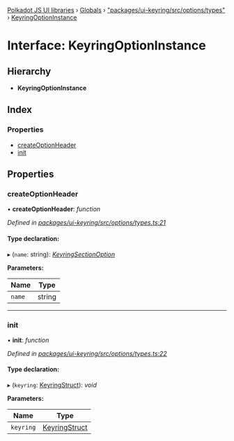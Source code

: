 [Polkadot JS UI libraries](../README.md) › [Globals](../globals.md) › ["packages/ui-keyring/src/options/types"](../modules/_packages_ui_keyring_src_options_types_.md) › [KeyringOptionInstance](_packages_ui_keyring_src_options_types_.keyringoptioninstance.md)

# Interface: KeyringOptionInstance

## Hierarchy

* **KeyringOptionInstance**

## Index

### Properties

* [createOptionHeader](_packages_ui_keyring_src_options_types_.keyringoptioninstance.md#createoptionheader)
* [init](_packages_ui_keyring_src_options_types_.keyringoptioninstance.md#init)

## Properties

###  createOptionHeader

• **createOptionHeader**: *function*

*Defined in [packages/ui-keyring/src/options/types.ts:21](https://github.com/polkadot-js/ui/blob/723641ac/packages/ui-keyring/src/options/types.ts#L21)*

#### Type declaration:

▸ (`name`: string): *[KeyringSectionOption](_packages_ui_keyring_src_options_types_.keyringsectionoption.md)*

**Parameters:**

Name | Type |
------ | ------ |
`name` | string |

___

###  init

• **init**: *function*

*Defined in [packages/ui-keyring/src/options/types.ts:22](https://github.com/polkadot-js/ui/blob/723641ac/packages/ui-keyring/src/options/types.ts#L22)*

#### Type declaration:

▸ (`keyring`: [KeyringStruct](_packages_ui_keyring_src_types_.keyringstruct.md)): *void*

**Parameters:**

Name | Type |
------ | ------ |
`keyring` | [KeyringStruct](_packages_ui_keyring_src_types_.keyringstruct.md) |
